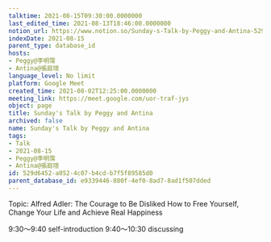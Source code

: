 ```yaml
---
talktime: 2021-08-15T09:30:00.0000000
last_edited_time: 2021-08-13T18:46:00.0000000
notion_url: https://www.notion.so/Sunday-s-Talk-by-Peggy-and-Antina-529d6452a0524c07b4cdb7f5f89585d0
indexDate: 2021-08-15
parent_type: database_id
hosts:
- Peggy@李明霈
- Antina@張庭瑄
language_level: No limit
platform: Google Meet
created_time: 2021-08-02T12:25:00.0000000
meeting_link: https://meet.google.com/uor-traf-jys
object: page
title: Sunday's Talk by Peggy and Antina
archived: false
name: Sunday's Talk by Peggy and Antina
tags:
- Talk
- 2021-08-15
- Peggy@李明霈
- Antina@張庭瑄
id: 529d6452-a052-4c07-b4cd-b7f5f89585d0
parent_database_id: e9339446-880f-4ef0-8ad7-8ad1f507dded
---
```


Topic: Alfred Adler: The Courage to Be Disliked
How to Free Yourself, Change Your Life and Achieve Real Happiness

9:30～9:40 self-introduction
9:40～10:30 discussing


